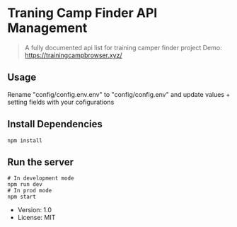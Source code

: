 # Traning Camp Finder API Management

> A fully documented api list for training camper finder project
> Demo: https://trainingcampbrowser.xyz/

## Usage

Rename "config/config.env.env" to "config/config.env" and update values + setting fields with your cofigurations

## Install Dependencies

```
npm install
```

## Run the server

```
# In development mode
npm run dev
# In prod mode
npm start
```

- Version: 1.0
- License: MIT
